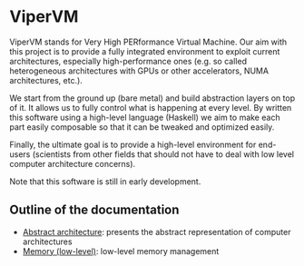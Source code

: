 # ViperVM

ViperVM stands for Very High PERformance Virtual Machine. Our aim with this
project is to provide a fully integrated environment to exploit current
architectures, especially high-performance ones (e.g. so called heterogeneous
architectures with GPUs or other accelerators, NUMA architectures, etc.).

We start from the ground up (bare metal) and build abstraction layers on top of
it. It allows us to fully control what is happening at every level. By written
this software using a high-level language (Haskell) we aim to make each part
easily composable so that it can be tweaked and optimized easily.

Finally, the ultimate goal is to provide a high-level environment for end-users
(scientists from other fields that should not have to deal with low level
computer architecture concerns).

Note that this software is still in early development.

## Outline of the documentation

* [Abstract architecture](abstract_architecture.md): presents the abstract
representation of computer architectures
* [Memory (low-level)](memory.md): low-level memory management

